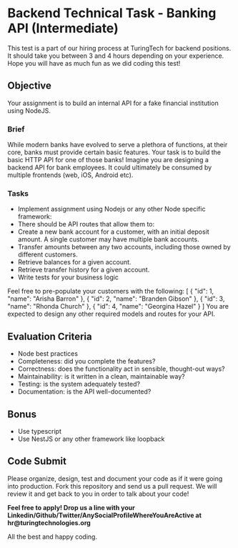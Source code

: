 # Backend Technical Task - Banking API (Intermediate)

This test is a part of our hiring process at TuringTech for backend positions. It should take you between 3 and 4 hours depending on your experience. Hope you will have as much fun as we did coding this test!

## Objective

Your assignment is to build an internal API for a fake financial institution using NodeJS.

### Brief

While modern banks have evolved to serve a plethora of functions, at their core, banks must provide certain basic features. Your task is to build the basic HTTP API for one of those banks! Imagine you are designing a backend API for bank employees. It could ultimately be consumed by multiple frontends (web, iOS, Android etc).

### Tasks

- Implement assignment using Nodejs or any other Node specific framework:
- There should be API routes that allow them to:
- Create a new bank account for a customer, with an initial deposit amount. A single customer may have multiple bank accounts.
- Transfer amounts between any two accounts, including those owned by different customers.
- Retrieve balances for a given account.
- Retrieve transfer history for a given account.
- Write tests for your business logic

Feel free to pre-populate your customers with the following:
[
  {
    "id": 1,
    "name": "Arisha Barron"
  },
  {
    "id": 2,
    "name": "Branden Gibson"
  },
  {
    "id": 3,
    "name": "Rhonda Church"
  },
  {
    "id": 4,
    "name": "Georgina Hazel"
  }
]
You are expected to design any other required models and routes for your API.

## Evaluation Criteria

- Node best practices
- Completeness: did you complete the features?
- Correctness: does the functionality act in sensible, thought-out ways?
- Maintainability: is it written in a clean, maintainable way?
- Testing: is the system adequately tested?
- Documentation: is the API well-documented?

## Bonus

- Use typescript
- Use NestJS or any other framework like loopback

## Code Submit
Please organize, design, test and document your code as if it were going into production. Fork this repository and send us a pull request. We will review it and get back to you in order to talk about your code! 

__Feel free to apply! Drop us a line with your Linkedin/Github/Twitter/AnySocialProfileWhereYouAreActive at hr@turingtechnologies.org__

All the best and happy coding.

